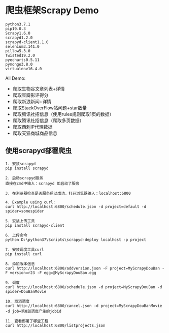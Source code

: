 # 爬虫框架Scrapy Demo
```
python3.7.1
pip19.0.3
Scrapy1.6.0
scrapyd1.2.0
scrapyd-client1.1.0
selenium3.141.0
pillow5.3.0
Twisted19.2.0
pyecharts0.5.11
pymongo3.8.0
virtualenv16.4.0
```

All Demo:
* 爬取生物谷文章列表+详情
* 爬取豆瓣影评得分
* 爬取新浪新闻+详情
* 爬取StackOverFlow站问题+star数量
* 爬取腾讯社招信息（使用rules规则爬取1页的数据）
* 爬取腾讯社招信息（爬取多页数据）
* 爬取西刺IP代理数据
* 爬取天猫商城商品信息

## 使用scrapyd部署爬虫
```
1. 安装scrapyd
pip install scrapyd

2. 启动scrapyd服务
直接在cmd中输入：scrapyd 即启动了服务

3. 在浏览器检查是否服务启动成功，打开浏览器输入：localhost:6800

4. Example using curl:
curl http://localhost:6800/schedule.json -d project=default -d spider=somespider

5. 安装上传工具
pip install scrapyd-client

6. 上传命令
python D:\python37\Scripts\scrapyd-deploy localhost -p project

7. 安装调度工具curl
pip install curl

8. 添加版本信息
curl http://localhost:6800/addversion.json -F project=MyScrapyDouBan -F version=r23 -F egg=@MyScrapyDouBan.egg

9. 调度
curl http://localhost:6800/schedule.json -d project=MyScrapyDouBan -d spider=DouBanMovie

10. 取消调度
curl http://localhost:6800/cancel.json -d project=MyScrapyDouBanMovie -d job=第8部调度产生的jobid

11. 查看部署了哪些工程
curl http://localhost:6800/listprojects.json
```


